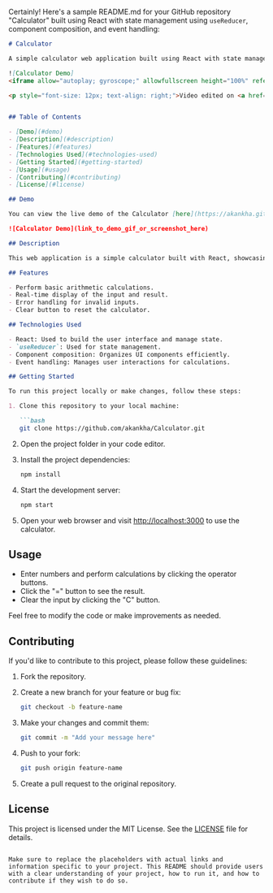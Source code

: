 Certainly! Here's a sample README.md for your GitHub repository "Calculator" built using React with state management using `useReducer`, component composition, and event handling:

```markdown
# Calculator

A simple calculator web application built using React with state management through `useReducer`, component composition, and event handling.

![Calculator Demo]
<iframe allow="autoplay; gyroscope;" allowfullscreen height="100%" referrerpolicy="strict-origin" src="https://www.kapwing.com/e/65188f7673fd5094916d0ec2?autoplay=true" style="border:0; height:100%; left:0; overflow:hidden; position:absolute; top:0; width:100%" title="Embedded content made on Kapwing" width="100%"></iframe>

<p style="font-size: 12px; text-align: right;">Video edited on <a href="https://www.kapwing.com/video-editor">Kapwing</a></p>


## Table of Contents

- [Demo](#demo)
- [Description](#description)
- [Features](#features)
- [Technologies Used](#technologies-used)
- [Getting Started](#getting-started)
- [Usage](#usage)
- [Contributing](#contributing)
- [License](#license)

## Demo

You can view the live demo of the Calculator [here](https://akankha.github.io/Calculator/).

![Calculator Demo](link_to_demo_gif_or_screenshot_here)

## Description

This web application is a simple calculator built with React, showcasing the use of state management through `useReducer`, component composition, and event handling. It provides basic arithmetic operations such as addition, subtraction, multiplication, and division. This project serves as a practical example for learning React concepts and state management.

## Features

- Perform basic arithmetic calculations.
- Real-time display of the input and result.
- Error handling for invalid inputs.
- Clear button to reset the calculator.

## Technologies Used

- React: Used to build the user interface and manage state.
- `useReducer`: Used for state management.
- Component composition: Organizes UI components efficiently.
- Event handling: Manages user interactions for calculations.

## Getting Started

To run this project locally or make changes, follow these steps:

1. Clone this repository to your local machine:

   ```bash
   git clone https://github.com/akankha/Calculator.git
   ```

2. Open the project folder in your code editor.

3. Install the project dependencies:

   ```bash
   npm install
   ```

4. Start the development server:

   ```bash
   npm start
   ```

5. Open your web browser and visit [http://localhost:3000](http://localhost:3000) to use the calculator.

## Usage

- Enter numbers and perform calculations by clicking the operator buttons.
- Click the "=" button to see the result.
- Clear the input by clicking the "C" button.

Feel free to modify the code or make improvements as needed.

## Contributing

If you'd like to contribute to this project, please follow these guidelines:

1. Fork the repository.

2. Create a new branch for your feature or bug fix:

   ```bash
   git checkout -b feature-name
   ```

3. Make your changes and commit them:

   ```bash
   git commit -m "Add your message here"
   ```

4. Push to your fork:

   ```bash
   git push origin feature-name
   ```

5. Create a pull request to the original repository.

## License

This project is licensed under the MIT License. See the [LICENSE](LICENSE) file for details.
```

Make sure to replace the placeholders with actual links and information specific to your project. This README should provide users with a clear understanding of your project, how to run it, and how to contribute if they wish to do so.
